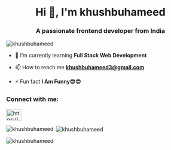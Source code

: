 <h1 align="center">Hi 👋, I'm khushbuhameed</h1>
<h3 align="center">A passionate frontend developer from India</h3>

<p align="left"> <img src="https://komarev.com/ghpvc/?username=khushbuhameed&label=Profile%20views&color=0e75b6&style=flat" alt="khushbuhameed" /> </p>

- 🌱 I’m currently learning **Full Stack Web Development**

- 📫 How to reach me **khushbuhameed3@gmail.com**

- ⚡ Fun fact **I Am Funny😎😍**

<h3 align="left">Connect with me:</h3>
<p align="left">
<a href="https://linkedin.com/in/https://www.linkedin.com/in/khushbu-hameed-6a0551260/" target="blank"><img align="center" src="https://raw.githubusercontent.com/rahuldkjain/github-profile-readme-generator/master/src/images/icons/Social/linked-in-alt.svg" alt="https://www.linkedin.com/in/khushbu-hameed-6a0551260/" height="30" width="40" /></a>
</p>

<p><img align="left" src="https://github-readme-stats.vercel.app/api/top-langs?username=khushbuhameed&show_icons=true&locale=en&layout=compact" alt="khushbuhameed" /></p>

<p>&nbsp;<img align="center" src="https://github-readme-stats.vercel.app/api?username=khushbuhameed&show_icons=true&locale=en" alt="khushbuhameed" /></p>

<p><img align="center" src="https://github-readme-streak-stats.herokuapp.com/?user=khushbuhameed&" alt="khushbuhameed" /></p>
